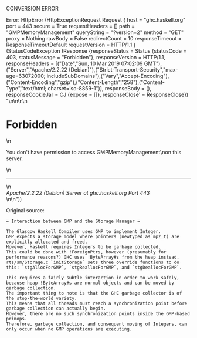 CONVERSION ERROR

Error: HttpError (HttpExceptionRequest Request {
  host                 = "ghc.haskell.org"
  port                 = 443
  secure               = True
  requestHeaders       = []
  path                 = "GMPMemoryManagement"
  queryString          = "?version=2"
  method               = "GET"
  proxy                = Nothing
  rawBody              = False
  redirectCount        = 10
  responseTimeout      = ResponseTimeoutDefault
  requestVersion       = HTTP/1.1
}
 (StatusCodeException (Response {responseStatus = Status {statusCode = 403, statusMessage = "Forbidden"}, responseVersion = HTTP/1.1, responseHeaders = [("Date","Sun, 10 Mar 2019 07:02:09 GMT"),("Server","Apache/2.2.22 (Debian)"),("Strict-Transport-Security","max-age=63072000; includeSubDomains"),("Vary","Accept-Encoding"),("Content-Encoding","gzip"),("Content-Length","258"),("Content-Type","text/html; charset=iso-8859-1")], responseBody = (), responseCookieJar = CJ {expose = []}, responseClose' = ResponseClose}) "<!DOCTYPE HTML PUBLIC \"-//IETF//DTD HTML 2.0//EN\">\n<html><head>\n<title>403 Forbidden</title>\n</head><body>\n<h1>Forbidden</h1>\n<p>You don't have permission to access GMPMemoryManagement\non this server.</p>\n<hr>\n<address>Apache/2.2.22 (Debian) Server at ghc.haskell.org Port 443</address>\n</body></html>\n"))

Original source:

```trac
= Interaction between GMP and the Storage Manager =

The Glasgow Haskell Compiler uses GMP to implement Integer.
GMP expects a storage model where pointers (newtyped as mpz_t) are explicitly allocated and freed.
However, Haskell requires Integers to be garbage collected.
This could be done with !ForeignPtrs, however (presumably for performance reasons?) GHC uses !ByteArray#s from the heap instead.
rts/sm/Storage.c `initStorage` sets three override functions to do this: `stgAllocForGMP`, `stgReallocForGMP`, and `stgDeallocForGMP`.

This requires a fairly subtle interaction in order to work safely,
because heap !ByteArray#s are normal objects and can be moved by garbage collection.
The important thing to note is that the GHC garbage collector is of the stop-the-world variety.
This means that all threads must reach a synchronization point before garbage collection can actually begin.
However, there are no such synchronization points inside the GMP-based primops.
Therefore, garbage collection, and consequent moving of Integers, can only occur when no GMP operations are executing.

```
